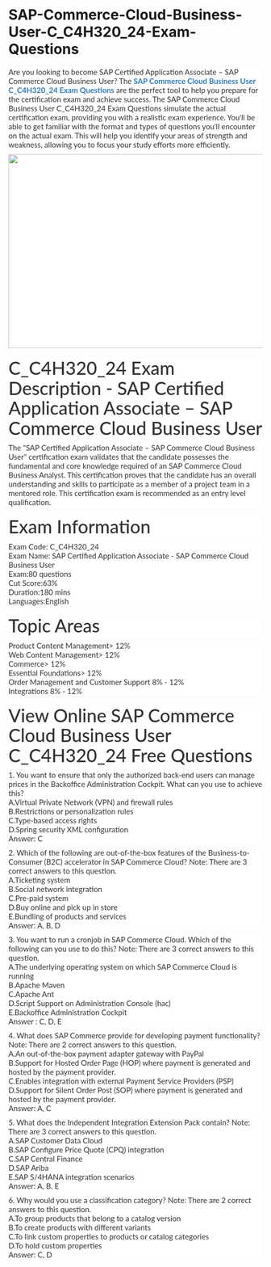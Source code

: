 # SAP-Commerce-Cloud-Business-User-C_C4H320_24-Exam-Questions
<p>
	<p style="box-sizing:border-box;margin-top:0px;margin-bottom:10px;color:#333333;font-family:Lato;font-size:15px;white-space:normal;background-color:#FFFFFF;">
		Are you looking to become SAP Certified Application Associate – SAP Commerce Cloud Business User? The&nbsp;<span style="box-sizing:border-box;font-weight:700;"><a href="https://www.passquestion.com/c_c4h320_24.html" style="box-sizing:border-box;background-color:transparent;color:#337AB7;text-decoration-line:none;">SAP Commerce Cloud Business User C_C4H320_24 Exam Questions</a></span>&nbsp;are the perfect tool to help you prepare for the certification exam and achieve success. The SAP Commerce Cloud Business User C_C4H320_24 Exam Questions simulate the actual certification exam, providing you with a realistic exam experience. You'll be able to get familiar with the format and types of questions you'll encounter on the actual exam. This will help you identify your areas of strength and weakness, allowing you to focus your study efforts more efficiently.
	</p>
	<p style="box-sizing:border-box;margin-top:0px;margin-bottom:10px;color:#333333;font-family:Lato;font-size:15px;white-space:normal;background-color:#FFFFFF;">
		<img alt="" src="https://www.passquestion.com/uploads/pqcom/images/20230214/b9c45d8fb899b48678cf2781d312d66d.png" style="box-sizing:border-box;vertical-align:middle;max-width:100%;height:384px;width:600px;" />
	</p>
	<h1 style="box-sizing:border-box;margin:20px 0px 10px;font-size:36px;font-family:Lato;font-weight:500;line-height:1.1;color:#333333;white-space:normal;background-color:#FFFFFF;">
		C_C4H320_24 Exam Description - SAP Certified Application Associate – SAP Commerce Cloud Business User
	</h1>
	<p style="box-sizing:border-box;margin-top:0px;margin-bottom:10px;color:#333333;font-family:Lato;font-size:15px;white-space:normal;background-color:#FFFFFF;">
		The "SAP Certified Application Associate – SAP Commerce Cloud Business User" certification exam validates that the candidate possesses the fundamental and core knowledge required of an SAP Commerce Cloud Business Analyst. This certification proves that the candidate has an overall understanding and skills to participate as a member of a project team in a mentored role. This certification exam is recommended as an entry level qualification.
	</p>
	<h1 style="box-sizing:border-box;margin:20px 0px 10px;font-size:36px;font-family:Lato;font-weight:500;line-height:1.1;color:#333333;white-space:normal;background-color:#FFFFFF;">
		Exam Information
	</h1>
	<p style="box-sizing:border-box;margin-top:0px;margin-bottom:10px;color:#333333;font-family:Lato;font-size:15px;white-space:normal;background-color:#FFFFFF;">
		Exam Code: C_C4H320_24<br style="box-sizing:border-box;" />
Exam Name: SAP Certified Application Associate - SAP Commerce Cloud Business User<br style="box-sizing:border-box;" />
Exam:80 questions<br style="box-sizing:border-box;" />
Cut Score:63%<br style="box-sizing:border-box;" />
Duration:180 mins<br style="box-sizing:border-box;" />
Languages:English
	</p>
	<h1 style="box-sizing:border-box;margin:20px 0px 10px;font-size:36px;font-family:Lato;font-weight:500;line-height:1.1;color:#333333;white-space:normal;background-color:#FFFFFF;">
		Topic Areas
	</h1>
	<p style="box-sizing:border-box;margin-top:0px;margin-bottom:10px;color:#333333;font-family:Lato;font-size:15px;white-space:normal;background-color:#FFFFFF;">
		Product Content Management&gt; 12%<br style="box-sizing:border-box;" />
Web Content Management&gt; 12%<br style="box-sizing:border-box;" />
Commerce&gt; 12%<br style="box-sizing:border-box;" />
Essential Foundations&gt; 12%<br style="box-sizing:border-box;" />
Order Management and Customer Support 8% - 12%<br style="box-sizing:border-box;" />
Integrations 8% - 12%
	</p>
	<h1 style="box-sizing:border-box;margin:20px 0px 10px;font-size:36px;font-family:Lato;font-weight:500;line-height:1.1;color:#333333;white-space:normal;background-color:#FFFFFF;">
		View Online SAP Commerce Cloud Business User C_C4H320_24 Free Questions
	</h1>
	<p style="box-sizing:border-box;margin-top:0px;margin-bottom:10px;color:#333333;font-family:Lato;font-size:15px;white-space:normal;background-color:#FFFFFF;">
		1. You want to ensure that only the authorized back-end users can manage prices in the Backoffice Administration Cockpit. What can you use to achieve this?<br style="box-sizing:border-box;" />
A.Virtual Private Network (VPN) and firewall rules<br style="box-sizing:border-box;" />
B.Restrictions or personalization rules<br style="box-sizing:border-box;" />
C.Type-based access rights<br style="box-sizing:border-box;" />
D.Spring security XML configuration<br style="box-sizing:border-box;" />
Answer: C
	</p>
	<p style="box-sizing:border-box;margin-top:0px;margin-bottom:10px;color:#333333;font-family:Lato;font-size:15px;white-space:normal;background-color:#FFFFFF;">
		2. Which of the following are out-of-the-box features of the Business-to-Consumer (B2C) accelerator in SAP Commerce Cloud? Note: There are 3 correct answers to this question.<br style="box-sizing:border-box;" />
A.Ticketing system<br style="box-sizing:border-box;" />
B.Social network integration<br style="box-sizing:border-box;" />
C.Pre-paid system<br style="box-sizing:border-box;" />
D.Buy online and pick up in store<br style="box-sizing:border-box;" />
E.Bundling of products and services<br style="box-sizing:border-box;" />
Answer: A, B, D
	</p>
	<p style="box-sizing:border-box;margin-top:0px;margin-bottom:10px;color:#333333;font-family:Lato;font-size:15px;white-space:normal;background-color:#FFFFFF;">
		3. You want to run a cronjob in SAP Commerce Cloud. Which of the following can you use to do this? Note: There are 3 correct answers to this question.<br style="box-sizing:border-box;" />
A.The underlying operating system on which SAP Commerce Cloud is running<br style="box-sizing:border-box;" />
B.Apache Maven<br style="box-sizing:border-box;" />
C.Apache Ant<br style="box-sizing:border-box;" />
D.Script Support on Administration Console (hac)<br style="box-sizing:border-box;" />
E.Backoffice Administration Cockpit<br style="box-sizing:border-box;" />
Answer : C, D, E
	</p>
	<p style="box-sizing:border-box;margin-top:0px;margin-bottom:10px;color:#333333;font-family:Lato;font-size:15px;white-space:normal;background-color:#FFFFFF;">
		4. What does SAP Commerce provide for developing payment functionality? Note: There are 2 correct answers to this question.<br style="box-sizing:border-box;" />
A.An out-of-the-box payment adapter gateway with PayPal<br style="box-sizing:border-box;" />
B.Support for Hosted Order Page (HOP) where payment is generated and hosted by the payment provider.<br style="box-sizing:border-box;" />
C.Enables integration with external Payment Service Providers (PSP)<br style="box-sizing:border-box;" />
D.Support for Silent Order Post (SOP) where payment is generated and hosted by the payment provider.<br style="box-sizing:border-box;" />
Answer: A, C
	</p>
	<p style="box-sizing:border-box;margin-top:0px;margin-bottom:10px;color:#333333;font-family:Lato;font-size:15px;white-space:normal;background-color:#FFFFFF;">
		5. What does the Independent Integration Extension Pack contain? Note: There are 3 correct answers to this question.<br style="box-sizing:border-box;" />
A.SAP Customer Data Cloud<br style="box-sizing:border-box;" />
B.SAP Configure Price Quote (CPQ) integration<br style="box-sizing:border-box;" />
C.SAP Central Finance<br style="box-sizing:border-box;" />
D.SAP Ariba<br style="box-sizing:border-box;" />
E.SAP S/4HANA integration scenarios<br style="box-sizing:border-box;" />
Answer: A, B, E
	</p>
	<p style="box-sizing:border-box;margin-top:0px;margin-bottom:10px;color:#333333;font-family:Lato;font-size:15px;white-space:normal;background-color:#FFFFFF;">
		6. Why would you use a classification category? Note: There are 2 correct answers to this question.<br style="box-sizing:border-box;" />
A.To group products that belong to a catalog version<br style="box-sizing:border-box;" />
B.To create products with different variants<br style="box-sizing:border-box;" />
C.To link custom properties to products or catalog categories<br style="box-sizing:border-box;" />
D.To hold custom properties<br style="box-sizing:border-box;" />
Answer: C, D
	</p>
</p>
<p>
	<span style="white-space:normal;"></span> 
</p>
